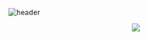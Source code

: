 

![header](https://capsule-render.vercel.app/api?type=cylinder&color=auto&height=300&section=header&text=HELLO🛫&fontSize=90)



<div align="center">
  <img src="https://github-readme-stats.vercel.app/api?username=yuj-2&show_icons=true&theme=shadow_green" />
</div>
